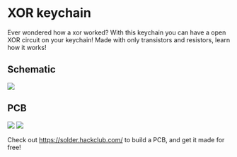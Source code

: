 # XOR keychain

Ever wondered how a xor worked? With this keychain you can have a open XOR circuit on your keychain! Made with only transistors and resistors, learn how it works!

## Schematic

![](https://hc-cdn.hel1.your-objectstorage.com/s/v3/679fe6ffed0ffcc78913247a7578a4a8e4f50988_image.png)

## PCB

![](https://hc-cdn.hel1.your-objectstorage.com/s/v3/d2cbad039d2d0c83a7edb7fb183e00c8183bd365_image.png)
![](https://hc-cdn.hel1.your-objectstorage.com/s/v3/c5b7c7d1b0cc0a90790de52c2c101ab61d54a34a_image.png)

Check out https://solder.hackclub.com/ to build a PCB, and get it made for free!
